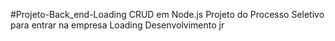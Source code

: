#Projeto-Back_end-Loading
CRUD em Node.js
Projeto do Processo Seletivo para entrar na empresa Loading Desenvolvimento jr
